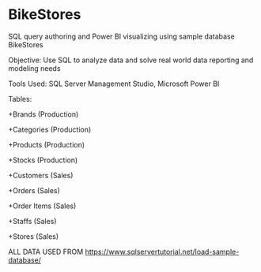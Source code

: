 # BikeStores
SQL query authoring and Power BI visualizing using sample database BikeStores

Objective: Use SQL to analyze data and solve real world data reporting and modeling needs 

Tools Used: SQL Server Management Studio, Microsoft Power BI

Tables:

+Brands (Production)

+Categories (Production)

+Products (Production)

+Stocks (Production)

+Customers (Sales)

+Orders (Sales)

+Order Items (Sales)

+Staffs (Sales)

+Stores (Sales)






 ALL DATA USED FROM https://www.sqlservertutorial.net/load-sample-database/
